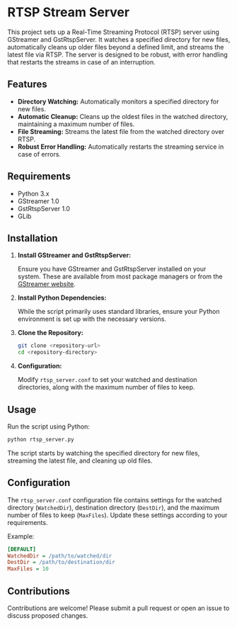 # RTSP Stream Server

This project sets up a Real-Time Streaming Protocol (RTSP) server using GStreamer and GstRtspServer. It watches a specified directory for new files, automatically cleans up older files beyond a defined limit, and streams the latest file via RTSP. The server is designed to be robust, with error handling that restarts the streams in case of an interruption.

## Features

- **Directory Watching:** Automatically monitors a specified directory for new files.
- **Automatic Cleanup:** Cleans up the oldest files in the watched directory, maintaining a maximum number of files.
- **File Streaming:** Streams the latest file from the watched directory over RTSP.
- **Robust Error Handling:** Automatically restarts the streaming service in case of errors.

## Requirements

- Python 3.x
- GStreamer 1.0
- GstRtspServer 1.0
- GLib

## Installation

1. **Install GStreamer and GstRtspServer:**

   Ensure you have GStreamer and GstRtspServer installed on your system. These are available from most package managers or from the [GStreamer website](https://gstreamer.freedesktop.org/).

2. **Install Python Dependencies:**

   While the script primarily uses standard libraries, ensure your Python environment is set up with the necessary versions.

3. **Clone the Repository:**

   ```bash
   git clone <repository-url>
   cd <repository-directory>
   ```

4. **Configuration:**

   Modify `rtsp_server.conf` to set your watched and destination directories, along with the maximum number of files to keep.

## Usage

Run the script using Python:

```bash
python rtsp_server.py
```

The script starts by watching the specified directory for new files, streaming the latest file, and cleaning up old files.

## Configuration

The `rtsp_server.conf` configuration file contains settings for the watched directory (`WatchedDir`), destination directory (`DestDir`), and the maximum number of files to keep (`MaxFiles`). Update these settings according to your requirements.

Example:

```ini
[DEFAULT]
WatchedDir = /path/to/watched/dir
DestDir = /path/to/destination/dir
MaxFiles = 10
```

## Contributions

Contributions are welcome! Please submit a pull request or open an issue to discuss proposed changes.
